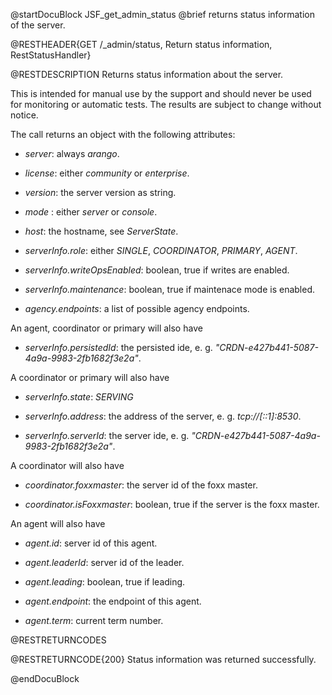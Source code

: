 
@startDocuBlock JSF_get_admin_status
@brief returns status information of the server. 

@RESTHEADER{GET /_admin/status, Return status information, RestStatusHandler}

@RESTDESCRIPTION
Returns status information about the server.

This is intended for manual use by the support and should
never be used for monitoring or automatic tests. The results
are subject to change without notice.

The call returns an object with the following attributes:

- *server*: always *arango*.

- *license*: either *community* or *enterprise*.

- *version*: the server version as string.

- *mode* : either *server* or *console*.

- *host*: the hostname, see *ServerState*.

- *serverInfo.role*: either *SINGLE*, *COORDINATOR*, *PRIMARY*, *AGENT*.

- *serverInfo.writeOpsEnabled*: boolean, true if writes are enabled.

- *serverInfo.maintenance*: boolean, true if maintenace mode is enabled.

- *agency.endpoints*: a list of possible agency endpoints.

An agent, coordinator or primary will also have

- *serverInfo.persistedId*: the persisted ide, e. g. *"CRDN-e427b441-5087-4a9a-9983-2fb1682f3e2a"*.

A coordinator or primary will also have

- *serverInfo.state*: *SERVING*

- *serverInfo.address*: the address of the server, e. g. *tcp://[::1]:8530*.

- *serverInfo.serverId*: the server ide, e. g. *"CRDN-e427b441-5087-4a9a-9983-2fb1682f3e2a"*.

A coordinator will also have

- *coordinator.foxxmaster*: the server id of the foxx master.

- *coordinator.isFoxxmaster*: boolean, true if the server is the foxx master.

An agent will also have

- *agent.id*: server id of this agent.

- *agent.leaderId*: server id of the leader.

- *agent.leading*: boolean, true if leading.

- *agent.endpoint*: the endpoint of this agent.

- *agent.term*: current term number.

@RESTRETURNCODES

@RESTRETURNCODE{200}
Status information was returned successfully.

@endDocuBlock

